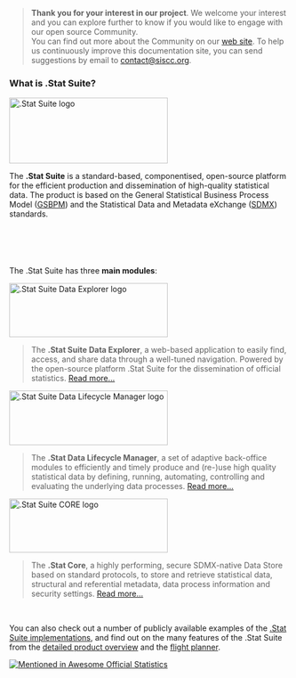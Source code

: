 > **Thank you for your interest in our project**. 
We welcome your interest and you can explore further to know if you would like to engage with our open source Community.  
You can find out more about the Community on our [web site](https://siscc.org). To help us continuously improve this documentation site, you can send suggestions by email to [contact@siscc.org](mailto:contact@siscc.org?subject=documentation-suggestion).

### What is .Stat Suite?

<div class="col-sm-8">

<div>
    <img decoding="async" src="/.stat-suite/design/demo/logos-svg/images/statsuite-base.svg" alt=".Stat Suite logo" style="width:285px;height:118px" width="285" height="118">
</div>

<p>The <strong>.Stat Suite</strong> is a standard-based, componentised, open-source platform for the efficient production and dissemination of high-quality statistical data. The product is based on the General Statistical Business Process Model (<a rel="noreferrer noopener" aria-label="GSBPM (opens in a new tab)" href="http://www1.unece.org/stat/platform/display/GSBPM/GSBPM+v5.0" target="_blank">GSBPM</a>) and the Statistical Data and Metadata eXchange (<a rel="noreferrer noopener" aria-label="SDMX (opens in a new tab)" href="https://sdmx.org" target="_blank">SDMX</a>) standards. </p>

<div style="height:40px" aria-hidden="true"></div>

<p><br>The .Stat Suite has three&nbsp;<strong>main modules</strong>: </p>

<div>
    <img decoding="async" loading="lazy" src="/.stat-suite/design/demo/logos-svg/images/dotstat-de-base.svg" alt=".Stat Suite Data Explorer logo" style="width:285px;height:97px" width="285" height="97">
</div>

<blockquote>
<p>The <strong>.Stat Suite Data Explorer</strong>, a web-based application to easily find, access, and share data through a well-tuned navigation. Powered by the open-source platform .Stat Suite for the dissemination of official statistics. <a href="/dotstatsuite-documentation/using-de/">Read more…</a></p>
</blockquote>

<div>
    <img decoding="async" loading="lazy" src="/.stat-suite/design/demo/logos-svg/images/dotstat-dlm-base.svg" alt=".Stat Suite Data Lifecycle Manager logo" style="width:285px;height:98px" width="285" height="98">
</div>

<blockquote>
<p>The <strong>.Stat Data Lifecycle Manager</strong>, a set of adaptive back-office modules to efficiently and timely produce and (re-)use high quality statistical data by defining, running, automating, controlling and evaluating the underlying data processes. <a href="/dotstatsuite-documentation/using-dlm/">Read more…</a></p>
</blockquote>


<div >
    <img decoding="async" loading="lazy" src="/.stat-suite/design/demo/logos-svg/images/dotstat-core-base.svg" alt=".Stat Suite CORE logo" style="width:285px;height:97px" width="285" height="97">
</div>

<blockquote>
<p>The <strong>.Stat Core</strong>, a highly performing, secure SDMX-native Data Store based on standard protocols, to store and retrieve statistical data, structural and referential metadata, data process information and security settings. <a href="/dotstatsuite-documentation/using-api/">Read more…</a></p>
</blockquote>


<p><br/></p>

<p>You can also check out a number of publicly available examples of the <a rel="noreferrer noopener" href="/dotstatsuite-documentation/about/powered-by/" data-type="URL" data-id="/dotstatsuite-documentation/about/powered-by/" target="_blank">.Stat Suite implementations</a>, and find out on the many features of the .Stat Suite from the <a rel="noreferrer noopener" href="/dotstatsuite-documentation/about/product-overview/" data-type="URL" data-id="/dotstatsuite-documentation/about/product-overview/" target="_blank">detailed product overview</a> and the <a rel="noreferrer noopener" href="/dotstatsuite-documentation/about/product-overview/#flight-planner" data-type="URL" data-id="/dotstatsuite-documentation/about/product-overview/#flight-planner" target="_blank">flight planner</a>.</p>
					
</div>

[![Mentioned in Awesome Official Statistics ](https://awesome.re/mentioned-badge.svg)](http://www.awesomeofficialstatistics.org)
